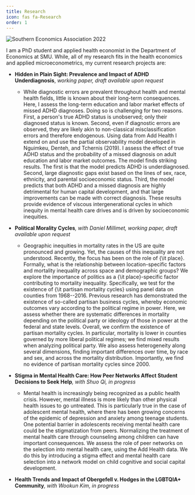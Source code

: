 ```yaml
---
title: Research
icon: fas fa-Research
order: 1
---
```


<img src="https://scontent-dfw5-2.xx.fbcdn.net/v/t39.30808-6/258815473_4605088749557787_7039249668726087932_n.jpg?_nc_cat=100&ccb=1-7&_nc_sid=730e14&_nc_ohc=vMmgo0bOxNoAX9TVkYb&_nc_ht=scontent-dfw5-2.xx&oh=00_AT-oKgwpfWG6Wi34umAyy8T586iLzcBw_AD6DaeYX9j1EQ&oe=62BCF329" alt="Southern Economics Association 2022">

I am a PhD student and applied health economist in the Department of Economics
at SMU. While, all of my research fits in the health economics and applied microeconometrics, my current research projects are: 

* **Hidden in Plain Sight: Prevalence and Impact of ADHD Underdiagnosis**, _working paper, draft available upon request_
  + While diagnostic errors are prevalent throughout health and mental health fields, little is known about their long-term consequences. Here, I assess the long-term education and labor market effects of missed ADHD diagnoses. Doing so is challenging for two reasons. First, a person's true ADHD status is unobserved; only their diagnosed status is known. Second, even if diagnostic errors are observed, they are likely akin to non-classical misclassification errors and therefore endogenous. Using data from Add Health I extend on and use the partial observability model developed in Nguimkeu, Denteh, and Tchernis (2019). I assess the effect of true ADHD status and the probability of a missed diagnosis on adult education and labor market outcomes. The model finds striking results. The first is that the model predicts ADHD is underdiagnosed. Second, large diagnostic gaps exist based on the lines of sex, race, ethnicity, and parental socioeconomic status. Third, the model predicts that both ADHD and a missed diagnosis are highly detrimental for human capital development, and that large improvements can be made with correct diagnosis. These results provide evidence of viscous intergenerational cycles in which inequity in mental health care drives and is driven by socioeconomic inequities.

* **Political Morality Cycles**_, with Daniel Millimet, working paper, draft available upon request_
  + Geographic inequities in mortality rates in the US are quite pronounced and growing. Yet, the causes of this inequality are not understood. Recently, the focus has been on the role of {\it place}. Formally, what is the relationship between location-specific factors and mortality inequality across space and demographic groups? We explore the importance of politics as a {\it place}-specific factor contributing to mortality inequality. Specifically, we test for the existence of {\it partisan mortality cycles} using panel data on counties from 1968--2016. Previous research has demonstrated the existence of so-called partisan business cycles, whereby economic outcomes vary according to the political regime in power. Here, we assess whether there are systematic differences in mortality depending on the political party or ideology of those in power at the federal and state levels. Overall, we confirm the existence of partisan mortality cycles. In particular, mortality is lower in counties governed by more liberal political regimes; we find mixed results when analyzing political party. We also assess heterogeneity along several dimensions, finding important differences over time, by race and sex, and across the mortality distribution. Importantly, we find no evidence of partisan mortality cycles since 2000. 

* **Stigma in Mental Health Care: How Peer Networks Affect Student Decisions to Seek Help**_, with Shuo Qi, in progress_
  + Mental health is increasingly being recognized as a public health crisis. However, mental illness is more likely than other physical health issues to go untreated. This is particularly true in the case of adolescent mental health, where there has been growing concerns of the epidemic of depression and anxiety among teenage students. One potential barrier in adolescents receiving mental health care could be the stigmatization from peers. Normalizing the treatment of mental health care through counseling among children can have important consequences. We assess the role of peer networks on the selection into mental health care, using the Add Health data. We do this by introducing a stigma effect and mental health care selection into a network model on child cognitive and social capital development.
  
* **Health Trends and Impact of Obergefell v. Hodges in the LGBTQIA+ Community**_, with Wookun Kim, in progress_
